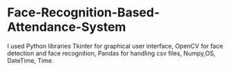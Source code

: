 # Face-Recognition-Based-Attendance-System
I used Python libraries Tkinter for graphical user interface, OpenCV for face detection and face recognition, Pandas for handling csv files, Numpy,OS, DateTime, Time.
